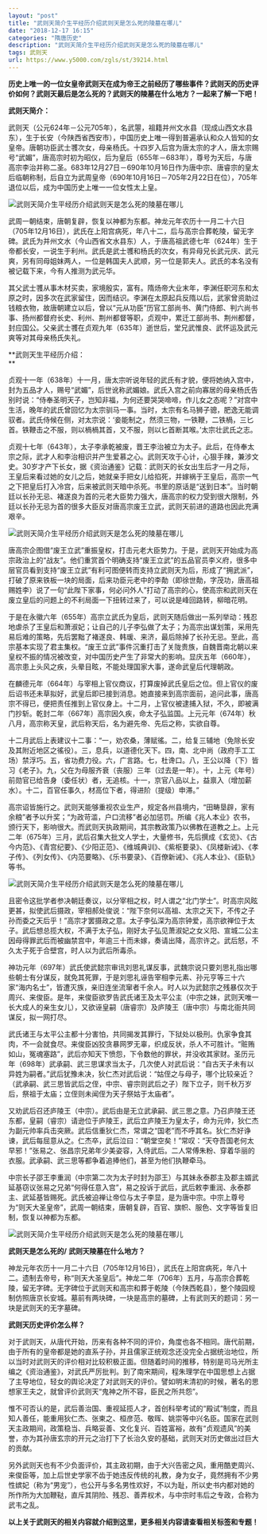 ```yaml
---
layout: "post"
title: "武则天简介生平经历介绍武则天是怎么死的陵墓在哪儿"
date: "2018-12-17 16:15"
categories: "隋唐历史"
description: "武则天简介生平经历介绍武则天是怎么死的陵墓在哪儿"
tags: 武则天
url: https://www.y5000.com/zgls/st/39214.html
---
```






**历史上唯一的一位女皇帝武则天在成为帝王之前经历了哪些事件？武则天的历史评价如何？武则天最后是怎么死的？武则天的陵墓在什么地方？一起来了解一下吧！**

 **武则天简介：**

武则天（公元624年－公元705年），名武曌，祖籍并州文水县（现成山西文水县东），生于长安（今陕西省西安市），中国历史上唯一得到普遍承认和众人皆知的女皇帝。唐朝功臣武士彟次女，母亲杨氏。十四岁入后宫为唐太宗的才人，唐太宗赐号“武媚”，唐高宗时初为昭仪，后为皇后（655年－683年），尊号为天后，与唐高宗李治并称二圣。683年12月27日－690年10月16日作为唐中宗、唐睿宗的皇太后临朝称制，后自立为武周皇帝（690年10月16日－705年2月22日在位），705年退位以后，成为中国历史上唯一一位女性太上皇。

![武则天简介生平经历介绍武则天是怎么死的陵墓在哪儿](https://img.y5000.com/uploads/allimg/181224/0a46098dcfe4f2b91c5f5397bd7ca37c.jpg)

武周一朝结束，唐朝复辟，恢复以神都为东都。神龙元年农历十一月二十六日（705年12月16日），武氏在上阳宫病死，年八十二，后与高宗合葬乾陵，留无字碑。武氏为并州文水（今山西省文水县东）人，于唐高祖武德七年（624年）生于帝都长安，一说生于利州。武氏是武士彟和杨氏的次女，有异母兄长武元庆、武元爽，另有同母姐妹两人，一位是韩国夫人武顺，另一位是郭夫人。武氏的本名没有被记载下来，今有人推测为武元华。

其父武士彟从事木材买卖，家境殷实，富有。隋炀帝大业末年，李渊任职河东和太原之时，因多次在武家留住，因而结识。李渊在太原起兵反隋以后，武家曾资助过钱粮衣物，故唐朝建立以后，曾以“元从功臣”历官工部尚书、黄门侍郎、判六尚书事、扬州都督府长史、利州、荆州都督等职，贞观中，累迁工部尚书、荆州都督，封应国公。父亲武士彟在贞观九年（635年）逝世后，堂兄武惟良、武怀运及武元爽等对其母亲杨氏失礼。

 **武则天生平经历介绍：  
**

贞观十一年（638年）十一月，唐太宗听说年轻的武氏有才貌，便将她纳入宫中，封为五品才人，赐号“武媚”，后世讹称武媚娘。武氏入宫之前向寡居的母亲杨氏告别时说：“侍奉圣明天子，岂知非福，为何还要哭哭啼啼，作儿女之态呢？”对宫中生活，晚年的武氏曾回忆为太宗驯马一事。当时，太宗有名马狮子骢，肥逸无能调驭者。武氏侍候在侧，对太宗说：‘妾能制之，然须三物，一铁鞭，二铁楇，三匕首。铁鞭击之不服，则以楇楇其首，又不服，则以匕首断其喉。’太宗壮武氏之志。

贞观十七年（643年），太子李承乾被废，晋王李治被立为太子。此后，在侍奉太宗之际，武才人和李治相识并产生爱慕之心。武则天攻于心计，心狠手辣，兼涉文史。30岁才产下长女，据《资治通鉴》记载：武则天的长女出生后才一月之际，王皇后来看过她的女儿之后，她就亲手把女儿给掐死，并嫁祸于王皇后，高宗一气之下把皇后打入冷宫，后来被武则天暗中杀死。书里的原话是“送到日本”。当时朝廷以长孙无忌、褚遂良为首的元老大臣势力强大，唐高宗的权力受到很大限制，外廷以长孙无忌为首的很多大臣反对唐高宗废王立武，武则天前进的道路也因此充满艰辛。

![武则天简介生平经历介绍武则天是怎么死的陵墓在哪儿](https://img.y5000.com/uploads/allimg/181224/2bd29fbc24a63f710c4d69aa78168711.jpg)

唐高宗企图借“废王立武”重振皇权，打击元老大臣势力。于是，武则天开始成为高宗政治上的“战友”。他们重赏首个明确支持“废王立武”的五品官员李义府，很多中层官员看到支持“废王立武”有利可图便转而支持立武则天为后，形成了“拥武派”，打破了原来铁板一块的局面，后来功臣元老中的李勣（即徐世勣，字茂功，唐高祖赐姓李）说了一句“此陛下家事，何必问外人”打动了高宗的心，使高宗和武则天在废立皇后的问题上的不利局面一下扭转过来了，可以说是峰回路转，柳暗花明。

于是在永徽六年（655年）高宗立武氏为皇后，武则天随后做出一系列举动：残忍地虐杀了王皇后和萧淑妃；让自己的儿子李弘做了太子；为高宗出谋划策，采用先易后难的策略，先后罢黜了褚遂良、韩瑗、来济，最后除掉了长孙无忌。至此，高宗基本实现了君主集权。“废王立武”事件沉重打击了关陇贵族，自魏晋南北朝以来皇权不振的情况被改变，对中国历史产生了非常大的影响。显庆五年（660年），高宗患上头风之疾，头晕目眩，不能处理国家大事，遂命武皇后代理朝政。

在麟德元年（664年）与宰相上官仪商议，打算废掉武氏皇后之位。但上官仪的废后诏书还未草拟好，武皇后即已接到消息。她直接来到高宗面前，追问此事，唐高宗不得已，便把责任推到上官仪身上。十二月，上官仪被逮捕入狱，不久，即被满门抄斩。乾封二年（667年）高宗因久疾，命太子弘监国。上元元年（674年）秋八月，高宗称天皇，武后称天后，名为避先帝、先后之称，实欲自尊。

十二月武后上表建议十二事：“一，劝农桑，薄赋徭。二，给复三辅地（免除长安及其附近地区之徭役）。三，息兵，以道德化天下。四，南、北中尚（政府手工工场）禁浮巧。五，省功费力役。六，广言路。七，杜谗口。八，王公以降（下）皆习《老子》。九，父在为母服齐衰（丧服）三年（过去是一年）。十，上元《年号）前勋官已给告身（委任状）者，无追核。十一，京官八品以上，益禀入（增加薪水）。十二，百官任事久，材高位下者，得进阶（提级）申滞。”

高宗诏皆施行之。武则天能够重视农业生产，规定各州县境内，“田畴垦辟，家有余粮”者予以升奖；“为政苛滥，户口流移”者必加惩罚。所编《兆人本业》农书，颁行天下，影响很大。而武则天执政期间，其宗教政策乃以佛教在道教之上。上元二年（675年）三月，武后召集大批文人学士，大量修书，先后撰成《玄览》、《古今内范》、《青宫纪要》、《少阳正范》、《维城典训》、《紫枢要录》、《凤楼新诫》、《孝子传》、《列女传》、《内范要略》、《乐书要录》、《百僚新诫》、《兆人本业》、《臣轨》等书。

![武则天简介生平经历介绍武则天是怎么死的陵墓在哪儿](https://img.y5000.com/uploads/allimg/181224/87c74b3cf971fb923c9c5219eb079789.jpg)

且密令这批学者参决朝廷奏议，以分宰相之权，时人谓之“北门学士”。时高宗风眩更甚，拟使武后摄政，宰相郝处俊说：“陛下奈何以高祖、太宗之天下，不传之子孙而委之天后乎！”高宗才罢摄政之意。太子李弘深为高宗钟爱，高宗欲禅位于太子。武后想总揽大权，不满于太子弘，刚好太子弘见萧淑妃之女义阳、宣城二公主因母得罪武后而被幽禁宫中，年逾三十而未嫁，奏请出降，高宗许之。武后怒，不久太子死于合壁宫，时人以为武后所毒杀。

神功元年（697年）武氏使武懿宗审讯刘思礼谋反事，武魏宗说只要刘思礼指出哪些朝士有分谋反，就免其死罪，于是刘思礼诬告宰相李元素、孙元亨等三十六家“海内名士”，皆遭灭族，亲旧连坐流窜者千余人。时人以为武懿宗之残暴仅次于周兴、来俊臣。是年，来俊臣欲罗告武氏诸王及太平公主（中宗之妹，武则天唯一长大成人的亲生女儿），又欲诬皇嗣（唐睿宗）及庐陵王（唐中宗）与南北衙共同谋反，拟一网打尽。

武氏诸王与太平公主都十分害怕，共同揭发其罪行，下狱处以极刑。仇家争食其肉，不一会就食尽。来俊臣凶狡贪暴网罗无辜，织成反状，杀人不可胜计。“赃贿如山，冤魂塞路”，武后亦知天下愤怨，下令数他的罪状，并没收其家财。圣历元年（698年）武承嗣、武三思谋求当太子，几次使人对武后说：“自古天子未有以异姓为嗣者。”武后犹豫未决，狄仁杰对武后说：“姑侄之与母子，哪个比较亲近？（武承嗣、武三思皆武后之侄，中宗、睿宗则武后之子）陛下立子，则千秋万岁后，祭祖于太庙；立侄则未闻侄为天子祭姑于太庙者”。

又劝武后召还庐陵王（中宗）。武后由是无立武承嗣、武三思之意。乃召庐陵王还东都，皇嗣（睿宗）请逊位于庐陵王，武后立庐陵王为皇太子，命为元帅，狄仁杰为副元帅率兵击突厥。武后信重狄仁杰，常谓之“国老”而不呼其名。狄仁杰好诤谏，武后每屈意从之。仁杰卒，武后泣曰：“朝堂空矣！”常叹：“天夺吾国老何太早邪！”张易之、张昌宗兄弟年少美姿容，入侍武后。二人常傅朱粉、穿着华丽的衣服。武承嗣、武三思等都争着追捧他们，甚至为他们执鞭牵马。

中宗长子邵王李重润（中宗第二次为太子时封为邵王）与其妹永泰郡主及郡主婿武延基窃议张易之兄弟“何得任意入宫”，易之投诉于武后，武后敕李重润、永泰郡主、武延基皆赐死。武氏被迫禅让帝位与太子李显，是为唐中宗。中宗上尊号为“则天大圣皇帝”，武周一朝结束，唐朝复辟，百官、旗帜、服色、文字等皆复旧制，恢复以神都为东都。  

![武则天简介生平经历介绍武则天是怎么死的陵墓在哪儿](https://img.y5000.com/uploads/allimg/181224/efb9cba2356e873004082d0fab181b02.jpg)

 **武则天是怎么死的/** **武则天陵墓在什么地方？**

神龙元年农历十一月二十六日（705年12月16日），武氏在上阳宫病死，年八十二。遗制去帝号，称“则天大圣皇后”。神龙二年（706年）五月，与高宗合葬乾陵，留无字碑。无字碑位于武则天和高宗和葬于乾陵（今陕西乾县），整个陵园规制仿照唐京长安城。墓前有两块碑，一块是高宗的墓碑，上有武则天的题词：另一块是武则天的无字墓碑。

 **武则天历史评价怎么样？**

对于武则天，从唐代开始，历来有各种不同的评价，角度也各不相同。唐代前期，由于所有的皇帝都是她的直系子孙，并且儒家正统观念还没完全占据统治地位，所以当时对武则天的评价相对比较积极正面。但随着时间的推移，特别是司马光所主编之《资治通鉴》，对武氏严厉批判。到了南宋期间，程朱理学在中国思想上占据了主导地位，轻女的舆论决定了对武则天的评价。譬如明末清初的时候，著名的思想家王夫之，就曾评价武则天“鬼神之所不容，臣民之所共怨”。

惟不可否认的是，武后善治国、重视延揽人才，首创科举考试的“殿试”制度，而且知人善任，能重用狄仁杰、张柬之、桓彦范、敬晖、姚崇等中兴名臣。国家在武则天主政期间，政策稳当、兵略妥善、文化复兴、百姓富裕，故有“贞观遗风”的美誉，亦为其孙唐玄宗的开元之治打下了长治久安的基础，武则天对历史做出过巨大的贡献。

另外武则天也有不少负面评价，其主政初期，由于大兴告密之风，重用酷吏周兴、来俊臣等，加上后世史学家不齿于她违反传统的礼教，身为女子，竟然拥有不少男性嫔妃（称为“男宠”），也公开与多名男性欢好，不以为耻，所以史书内都对她的所作所为大加鞭鞑，直斥其阴险、残忍、善弄权术，与中宗时韦后之专政，合称为武韦之乱。

 **以上关于武则天的相关内容就介绍到这里，更多相关内容请查看相关标签和专题！**
